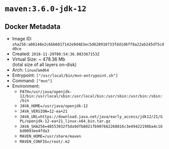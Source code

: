 # `maven:3.6.0-jdk-12`

## Docker Metadata

- Image ID: `sha256:a08148e2c6bb6017142e9d483ec5d628910733fdd1d6ff8a22ab245df5cdd0ce`
- Created: `2018-11-29T00:54:36.083367153Z`
- Virtual Size: ~ 478.36 Mb  
  (total size of all layers on-disk)
- Arch: `linux`/`amd64`
- Entrypoint: `["/usr/local/bin/mvn-entrypoint.sh"]`
- Command: `["mvn"]`
- Environment:
  - `PATH=/usr/java/openjdk-12/bin:/usr/local/sbin:/usr/local/bin:/usr/sbin:/usr/bin:/sbin:/bin`
  - `JAVA_HOME=/usr/java/openjdk-12`
  - `JAVA_VERSION=12-ea+21`
  - `JAVA_URL=https://download.java.net/java/early_access/jdk12/21/GPL/openjdk-12-ea+21_linux-x64_bin.tar.gz`
  - `JAVA_SHA256=48553932f5da9dfb8021fb907662268816c3e49422198ba4c16bd0093ee4fda3`
  - `MAVEN_HOME=/usr/share/maven`
  - `MAVEN_CONFIG=/root/.m2`
